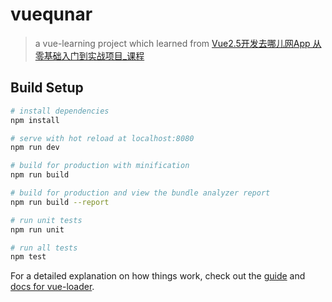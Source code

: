 # vuequnar

> a vue-learning project which learned from [Vue2.5开发去哪儿网App 从零基础入门到实战项目_课程  ](https://coding.imooc.com/learn/list/203.html)

## Build Setup

``` bash
# install dependencies
npm install

# serve with hot reload at localhost:8080
npm run dev

# build for production with minification
npm run build

# build for production and view the bundle analyzer report
npm run build --report

# run unit tests
npm run unit

# run all tests
npm test
```

For a detailed explanation on how things work, check out the [guide](http://vuejs-templates.github.io/webpack/) and [docs for vue-loader](http://vuejs.github.io/vue-loader).

